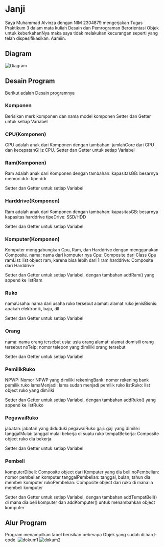 
# Janji
Saya Muhammad Alvinza dengan NIM 2304879 mengerjakan Tugas Praktikum 3 dalam mata kuliah Desain dan Pemrograman Berorientasi Objek untuk keberkahanNya maka saya tidak melakukan kecurangan seperti yang telah dispesifikasikan. Aamiin.

## Diagram
![Diagram](https://github.com/user-attachments/assets/3c3bf29a-312b-402b-b387-5a373a934bda)

## Desain Program
Berikut adalah Desain programnya
### Komponen
Berisikan merk komponen dan nama model komponen
Setter dan Getter untuk setiap Variabel
### CPU(Komponen)
CPU adalah anak dari Komponen dengan tambahan:
jumlahCore dari CPU dan kecepatanGHz CPU.
Setter dan Getter untuk setiap Variabel
### Ram(Komponen)
Ram adalah anak dari Komponen dengan tambahan:
kapasitasGB: besarnya memori 
ddr: tipe ddr

Setter dan Getter untuk setiap Variabel
### Harddrive(Komponen)
Ram adalah anak dari Komponen dengan tambahan:
kapasitasGB: besarnya kapasitas harddrive 
tipeDrive: SSD/HDD

Setter dan Getter untuk setiap Variabel
### Komputer(Komponen)
Komputer menggabungkan Cpu, Ram, dan Harddrive dengan menggunakan Composite.
nama: nama dari komputer nya
Cpu: Composite dari Class Cpu
ramList: list object ram, karena bisa lebih dari 1 ram
harddrive: Composite dari Harddrive

Setter dan Getter untuk setiap Variabel, dengan tambahan addRam() yang append ke listRam.
### Ruko
namaUsaha: nama dari usaha ruko tersebut
alamat: alamat ruko
jenisBisnis: apakah elektronik, baju, dll

Setter dan Getter untuk setiap Variabel
### Orang
nama: nama orang tersebut
usia: usia orang
alamat: alamat domisili orang tersebut
noTelp: nomor telepon yang dimiliki orang tersebut

Setter dan Getter untuk setiap Variabel
### PemilikRuko
NPWP: Nomor NPWP yang dimiliki
rekeningBank: nomor rekening bank pemilik ruko
lamaMenjadi: lama sudah menjadi pemilik ruko
listRuko: list object ruko yang dimiliki

Setter dan Getter untuk setiap Variabel, dengan tambahan addRuko() yang append ke listRuko
### PegawaiRuko
jabatan: jabatan yang diduduki pegawaiRuko
gaji: gaji yang dimiliki
tanggalMulai: tanggal mulai bekerja di suatu ruko
tempatBekerja: Composite object ruko dia bekerja

Setter dan Getter untuk setiap Variabel
### Pembeli
komputerDibeli: Composite object dari Komputer yang dia beli
noPembelian: nomor pembelian komputer
tanggalPembelian: tanggal, bulan, tahun dia membeli komputer
rukoPembelian: Composite object dari ruko di mana ia membeli komputer

Setter dan Getter untuk setiap Variabel, dengan tambahan addTempatBeli() di mana dia beli komputer dan addKomputer() untuk menambahkan object komputer


## Alur Program
Program menampilkan tabel berisikan beberapa Objek yang sudah di hard-code.
![dokum1](https://github.com/user-attachments/assets/bec7fb6b-0f00-48f7-ae79-74b4fd6240fa)
![dokum2](https://github.com/user-attachments/assets/9bc37564-1da0-46f0-a488-1c7023ed87e7)
